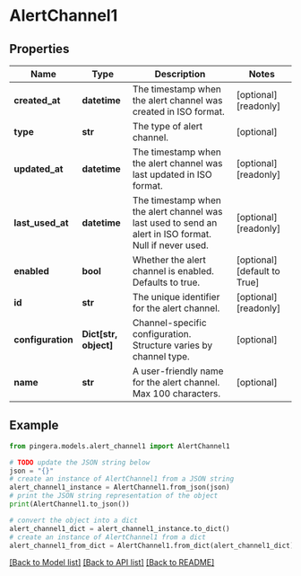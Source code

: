 # AlertChannel1


## Properties

Name | Type | Description | Notes
------------ | ------------- | ------------- | -------------
**created_at** | **datetime** | The timestamp when the alert channel was created in ISO format. | [optional] [readonly] 
**type** | **str** | The type of alert channel. | [optional] 
**updated_at** | **datetime** | The timestamp when the alert channel was last updated in ISO format. | [optional] [readonly] 
**last_used_at** | **datetime** | The timestamp when the alert channel was last used to send an alert in ISO format. Null if never used. | [optional] [readonly] 
**enabled** | **bool** | Whether the alert channel is enabled. Defaults to true. | [optional] [default to True]
**id** | **str** | The unique identifier for the alert channel. | [optional] [readonly] 
**configuration** | **Dict[str, object]** | Channel-specific configuration. Structure varies by channel type. | [optional] 
**name** | **str** | A user-friendly name for the alert channel. Max 100 characters. | [optional] 

## Example

```python
from pingera.models.alert_channel1 import AlertChannel1

# TODO update the JSON string below
json = "{}"
# create an instance of AlertChannel1 from a JSON string
alert_channel1_instance = AlertChannel1.from_json(json)
# print the JSON string representation of the object
print(AlertChannel1.to_json())

# convert the object into a dict
alert_channel1_dict = alert_channel1_instance.to_dict()
# create an instance of AlertChannel1 from a dict
alert_channel1_from_dict = AlertChannel1.from_dict(alert_channel1_dict)
```
[[Back to Model list]](../README.md#documentation-for-models) [[Back to API list]](../README.md#documentation-for-api-endpoints) [[Back to README]](../README.md)


